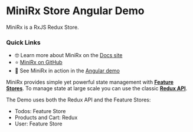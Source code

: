 # MiniRx Store Angular Demo

MiniRx is a RxJS Redux Store.

### Quick Links

-   🤓 Learn more about MiniRx on the [Docs site](https://mini-rx.io)
-   ⭐ [MiniRx on GitHub](https://github.com/spierala/mini-rx-store)
-   🚀 See MiniRx in action in the [Angular demo](https://angular-demo.mini-rx.io)

MiniRx provides simple yet powerful state management with **[Feature Stores](https://spierala.github.io/mini-rx-store/docs/fs-quick-start)**.
To manage state at large scale you can use the classic **[Redux API](https://spierala.github.io/mini-rx-store/docs/redux)**.

The Demo uses both the Redux API and the Feature Stores:

-   Todos: Feature Store
-   Products and Cart: Redux
-   User: Feature Store
